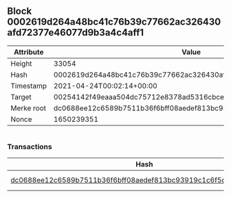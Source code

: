 ## Block 0002619d264a48bc41c76b39c77662ac326430afd72377e46077d9b3a4c4aff1

Attribute | Value
--- | ---
Height | 33054
Hash | 0002619d264a48bc41c76b39c77662ac326430afd72377e46077d9b3a4c4aff1
Timestamp | 2021-04-24T00:02:14+00:00
Target | 00254142f49eaaa504dc75712e8378ad5316cbcead634704b3734b6271167cc4
Merke root | dc0688ee12c6589b7511b36f6bff08aedef813bc93919c1c6f5c72611c455a53
Nonce | 1650239351

```

```

### Transactions

Hash | Amount
--- | ---
[dc0688ee12c6589b7511b36f6bff08aedef813bc93919c1c6f5c72611c455a53](dc0688ee12c6589b7511b36f6bff08aedef813bc93919c1c6f5c72611c455a53.md) | 10.00000000 SKEPTI 
